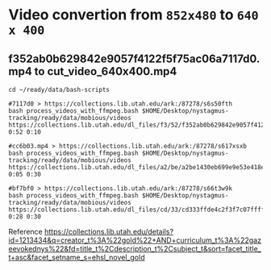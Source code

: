 # Video convertion from `852x480` to `640 x 400`

## f352ab0b629842e9057f4122f5f75ac06a7117d0.mp4 to cut_video_640x400.mp4
```
cd ~/ready/data/bash-scripts

#7117d0 > https://collections.lib.utah.edu/ark:/87278/s6s50fth 
bash process_videos_with_ffmpeg.bash $HOME/Desktop/nystagmus-tracking/ready/data/mobious/videos https://collections.lib.utah.edu/dl_files/f3/52/f352ab0b629842e9057f4122f5f75ac06a7117d0.mp4 0:52 0:10

#cc6b03.mp4 > https://collections.lib.utah.edu/ark:/87278/s617xsxb
bash process_videos_with_ffmpeg.bash $HOME/Desktop/nystagmus-tracking/ready/data/mobious/videos https://collections.lib.utah.edu/dl_files/a2/be/a2be1430eb699e9e53e418eb749883abe5cc6b03.mp4 0:05 0:30

#bf7bf0 > https://collections.lib.utah.edu/ark:/87278/s66t3w9k
bash process_videos_with_ffmpeg.bash $HOME/Desktop/nystagmus-tracking/ready/data/mobious/videos https://collections.lib.utah.edu/dl_files/cd/33/cd333ffde4c2f3f7c07ffff335ebe33577bf7bf0.mp4 0:28 0:30
```

Reference 
https://collections.lib.utah.edu/details?id=1213434&q=creator_t%3A%22gold%22+AND+curriculum_t%3A%22gazeevokednys%22&fd=title_t%2Cdescription_t%2Csubject_t&sort=facet_title_t+asc&facet_setname_s=ehsl_novel_gold





